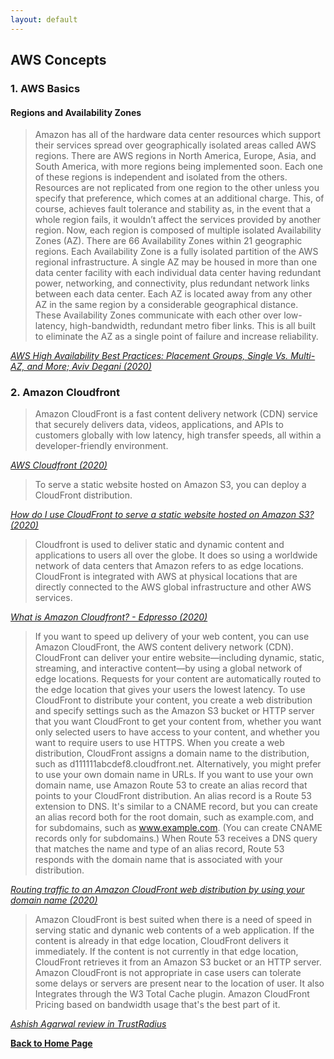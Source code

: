 ```yaml
---
layout: default
---
```


## AWS Concepts
### 1. AWS Basics
#### Regions and Availability Zones
> Amazon has all of the hardware data center resources which support their services spread over geographically isolated areas called AWS regions. There are AWS regions in North America, Europe, Asia, and South America, with more regions being implemented soon. Each one of these regions is independent and isolated from the others. Resources are not replicated from one region to the other unless you specify that preference, which comes at an additional charge. This, of course, achieves fault tolerance and stability as, in the event that a whole region fails, it wouldn’t affect the services provided by another region. Now, each region is composed of multiple isolated Availability Zones (AZ). There are 66 Availability Zones within 21 geographic regions. Each Availability Zone is a fully isolated partition of the AWS regional infrastructure. A single AZ may be housed in more than one data center facility with each individual data center having redundant power, networking, and connectivity, plus redundant network links between each data center. Each AZ is located away from any other AZ in the same region by a considerable geographical distance. These Availability Zones communicate with each other over low-latency, high-bandwidth, redundant metro fiber links. This is all built to eliminate the AZ as a single point of failure and increase reliability.

*[AWS High Availability Best Practices: Placement Groups, Single Vs. Multi-AZ, and More; Aviv Degani (2020)](https://cloud.netapp.com/blog/aws-availability-using-single-or-multiple-availability-zones)*

### 2. Amazon Cloudfront
> Amazon CloudFront is a fast content delivery network (CDN) service that securely delivers data, videos, applications, and APIs to customers globally with low latency, high transfer speeds, all within a developer-friendly environment. 

*[AWS Cloudfront (2020)](https://aws.amazon.com/cloudfront/)*

> To serve a static website hosted on Amazon S3, you can deploy a CloudFront distribution.

*[How do I use CloudFront to serve a static website hosted on Amazon S3? (2020)](https://aws.amazon.com/premiumsupport/knowledge-center/cloudfront-serve-static-website/)*

> Cloudfront is used to deliver static and dynamic content and applications to users all over the globe. It does so using a worldwide network of data centers that Amazon refers to as edge locations. CloudFront is integrated with AWS at physical locations that are directly connected to the AWS global infrastructure and other AWS services. 

*[What is Amazon Cloudfront? - Edpresso (2020)](https://www.educative.io/edpresso/what-is-amazon-cloudfront)*

> If you want to speed up delivery of your web content, you can use Amazon CloudFront, the AWS content delivery network (CDN). CloudFront can deliver your entire website—including dynamic, static, streaming, and interactive content—by using a global network of edge locations. Requests for your content are automatically routed to the edge location that gives your users the lowest latency. To use CloudFront to distribute your content, you create a web distribution and specify settings such as the Amazon S3 bucket or HTTP server that you want CloudFront to get your content from, whether you want only selected users to have access to your content, and whether you want to require users to use HTTPS. When you create a web distribution, CloudFront assigns a domain name to the distribution, such as d111111abcdef8.cloudfront.net. Alternatively, you might prefer to use your own domain name in URLs. If you want to use your own domain name, use Amazon Route 53 to create an alias record that points to your CloudFront distribution. An alias record is a Route 53 extension to DNS. It's similar to a CNAME record, but you can create an alias record both for the root domain, such as example.com, and for subdomains, such as www.example.com. (You can create CNAME records only for subdomains.) When Route 53 receives a DNS query that matches the name and type of an alias record, Route 53 responds with the domain name that is associated with your distribution. 

*[Routing traffic to an Amazon CloudFront web distribution by using your domain name (2020)](https://docs.aws.amazon.com/Route53/latest/DeveloperGuide/routing-to-cloudfront-distribution.html)*

> Amazon CloudFront is best suited when there is a need of speed in serving static and dynanic web contents of a web application. If the content is already in that edge location, CloudFront delivers it immediately. If the content is not currently in that edge location, CloudFront retrieves it from an Amazon S3 bucket or an HTTP server. Amazon CloudFront is not appropriate in case users can tolerate some delays or servers are present near to the location of user. It also Integrates through the W3 Total Cache plugin. Amazon CloudFront Pricing based on bandwidth usage that's the best part of it.

*[Ashish Agarwal review in TrustRadius](https://www.trustradius.com/compare-products/amazon-cloudfront-vs-amazon-route-53)*


[**Back to Home Page**](https://bzamith.github.io/)
